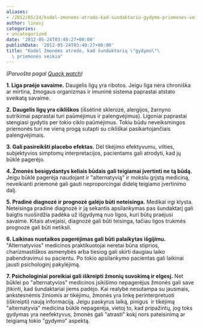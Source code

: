```yaml
---
aliases:
- /2012/05/24/kodel-zmonems-atrodo-kad-sundaktariu-gydymo-priemones-veikia/
author: linasj
categories:
- uncategorized
date: '2012-05-24T03:40:27+00:00'
publishDate: '2012-05-24T03:40:27+00:00'
title: "Kodėl žmonėms atrodo, kad šundaktarių \"gydymo\"\
  \ priemonės veikia"
---
```

*(Paruošta pagal [Quack watch](http://www.quackwatch.org/01QuackeryRelatedTopics/altbelief.html))*

**1. Liga praėjo savaime.** Daugelis ligų yra ribotos. Jeigu liga nėra chroniška ar mirtina, žmogaus organizmas ir imuninė sistema paprastai atstato sveikatą savaime.

**2. Daugelis ligų yra cikliškos** (išsėtinė sklerozė, alergijos, žarnyno sutrikimai paprastai turi paūmėjimus ir palengvėjimus). Ligoniai paprastai stengiasi gydytis per tokio ciklo paūmėjimus. Tokiu būdu neveiksmingos priemonės turi ne vieną progą sutapti su cikliškai pasikartojančiais palengvėjimais.

**3. Gali pasireikšti placebo efektas.** Dėl tikėjimo efektyvumu, vilties, subjektyvios simptomų interpretacijos, pacientams gali atrodyti, kad jų būklė pagerėjo.

**4. Žmonės besigydantys keliais būdais gali teigiamai įvertinti ne tą būdą.** Jeigu būklė pagerėja naudojant ir "alternatyvią" ir mokslu grįstą mediciną, neveikianti priemonė gali gauti neproporcingai didelę teigiamo įvertinimo dalį.

**5. Pradinė diagnozė ir prognozė galėjo būti neteisinga.** Medikai irgi klysta. Neteisinga pradinė diagnozė ir ją sekantis apsilankymas pas šundaktarį gali baigtis nuoširdžia padėka už išgydymą nuo ligos, kuri būtų praėjusi savaime. Kitais atvejaisi, diagnozė gali būti teisinga, tačiau ligos trukmės prognozė gali būti netiksli.

**6. Laikinas nuotaikos pagerėjimas gali būti palaikytas išgijimu.** "Alternatyvios" medicinos praktikuotojai neretai būna stiprios, charizmastiškos asmenybės arba tiesiog gali skirti daugiau laiko pabendravimui su pacientu. Po tokio apsilankymo pacientas gali laikinai jausti psichologinį pakylėjimą.

**7. Psichologiniai poreikiai gali iškreipti žmonių suvokimą ir elgesį.** Net būklei po "alternatyvios" medicinos įsikišimo nepagerėjus žmonės gali save įtikinti, kad šundaktariai jiems padėjo. Kai realybė nesutampa su jausmais, ankstesnėmis žiniomis ar tikėjimu, žmonės yra linkę perinterpretuoti (iškreipti) naują informaciją. Jeigu paskyrus laiką, pinigus  ir tikėjimą "alternatyvia" medicina būklė nepagerėja, vietoj to, kad pripažintų, jog toks gydymas yra neefektyvus, žmonės gali "atrasti" kokį nors pateisinimą ar teigiamą tokio "gydymo" aspektą.

